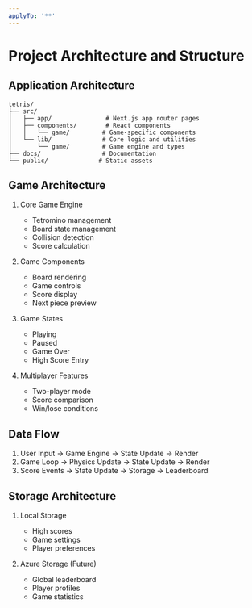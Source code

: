 ```yaml
---
applyTo: '**'
---
```

# Project Architecture and Structure

## Application Architecture
```
tetris/
├── src/
│   ├── app/               # Next.js app router pages
│   ├── components/        # React components
│   │   └── game/         # Game-specific components
│   └── lib/              # Core logic and utilities
│       └── game/         # Game engine and types
├── docs/                 # Documentation
└── public/              # Static assets
```

## Game Architecture
1. Core Game Engine
   - Tetromino management
   - Board state management
   - Collision detection
   - Score calculation

2. Game Components
   - Board rendering
   - Game controls
   - Score display
   - Next piece preview

3. Game States
   - Playing
   - Paused
   - Game Over
   - High Score Entry

4. Multiplayer Features
   - Two-player mode
   - Score comparison
   - Win/lose conditions

## Data Flow
1. User Input -> Game Engine -> State Update -> Render
2. Game Loop -> Physics Update -> State Update -> Render
3. Score Events -> State Update -> Storage -> Leaderboard

## Storage Architecture
1. Local Storage
   - High scores
   - Game settings
   - Player preferences

2. Azure Storage (Future)
   - Global leaderboard
   - Player profiles
   - Game statistics

